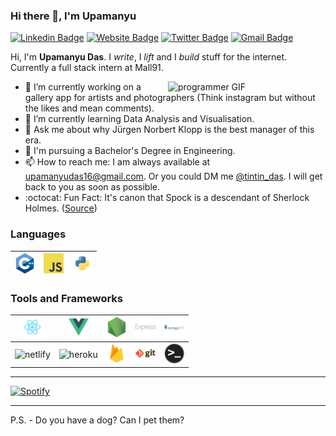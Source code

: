 ### Hi there 👋, I'm Upamanyu

<!--
**tintindas/tintindas** is a ✨ _special_ ✨ repository because its `README.md` (this file) appears on your GitHub profile.

Here are some ideas to get you started:

- 🔭 I’m currently working on ...
- 🌱 I’m currently learning ...
- 👯 I’m looking to collaborate on ...
- 🤔 I’m looking for help with ...
- 💬 Ask me about ...
- 📫 How to reach me: ...
- 😄 Pronouns: ...
- ⚡ Fun fact: ...
-->

[![Linkedin Badge](https://img.shields.io/badge/-Upamanyu_Das-2867b2?style=flat&logo=Linkedin&logoColor=white&link=https://www.linkedin.com/in/upamanyu-das-882a95171/)](https://www.linkedin.com/in/upamanyu-das-882a95171/)
[![Website Badge](https://img.shields.io/badge/-tintindas.io-ff7139?style=flat&logo=Firefox-Browser&logoColor=white&link=https://tintindas.github.io/)](https://tintindas.github.io/)
[![Twitter Badge](https://img.shields.io/badge/-tintin__das-1DA1F2?style=flat&logo=twitter&logoColor=white&link=https://twitter.com/tintin_das/)](https://twitter.com/tintin_das/)
[![Gmail Badge](https://img.shields.io/badge/-upamanyudas16-D14836?style=flat&logo=gmail&logoColor=white&link=mailto:upamanyudas16@gmail.com)](mailto:upamanyudas16@gmail.com)

<!-- [![Medium Badge](https://img.shields.io/badge/-tintin__das-12100E?style=flat&logo=medium&logoColor=white&link=)]() -->

Hi, I'm **Upamanyu Das**. I _write_, I _lift_ and I _build_ stuff for the internet. Currently a full stack intern at Mall91.

<img align='right' alt='programmer GIF' width=50% src='https://media.giphy.com/media/p4NLw3I4U0idi/giphy.gif' />

- 🔭 I’m currently working on a gallery app for artists and photographers (Think instagram but without the likes and mean comments).
- 🌱 I’m currently learning Data Analysis and Visualisation.
- 💬 Ask me about why Jürgen Norbert Klopp is the best manager of this era.
- 💼 I'm pursuing a Bachelor's Degree in Engineering.
- 📫 How to reach me: I am always available at [upamanyudas16@gmail.com](mailto:upamanyudas16@gmail.com). Or you could DM me [@tintin_das](https://twitter.com/tintin_das/). I will get back to you as soon as possible.
- :octocat: Fun Fact: It's canon that Spock is a descendant of Sherlock Holmes. ([Source](https://memory-alpha.fandom.com/wiki/Sherlock_Holmes))

### Languages

| <img alt='c++' width='32px' height='32px' src='https://raw.githubusercontent.com/github/explore/80688e429a7d4ef2fca1e82350fe8e3517d3494d/topics/cpp/cpp.png'/> | <img alt='javascript' width='32px' height='32px' src='https://raw.githubusercontent.com/github/explore/80688e429a7d4ef2fca1e82350fe8e3517d3494d/topics/javascript/javascript.png'/> | <img alt='python' width='32px' height='32px' src='https://raw.githubusercontent.com/github/explore/80688e429a7d4ef2fca1e82350fe8e3517d3494d/topics/python/python.png'/> |
| -------------------------------------------------------------------------------------------------------------------------------------------------------------- | ----------------------------------------------------------------------------------------------------------------------------------------------------------------------------------- | ----------------------------------------------------------------------------------------------------------------------------------------------------------------------- |


### Tools and Frameworks

| <img alt='react' width='32px' height='32px' src='https://raw.githubusercontent.com/github/explore/80688e429a7d4ef2fca1e82350fe8e3517d3494d/topics/react/react.png'/> | <img alt='vue' width='32px' height='32px' src='https://raw.githubusercontent.com/github/explore/80688e429a7d4ef2fca1e82350fe8e3517d3494d/topics/vue/vue.png'/> | <img alt='node' width='32px' height='32px' src='https://raw.githubusercontent.com/github/explore/80688e429a7d4ef2fca1e82350fe8e3517d3494d/topics/nodejs/nodejs.png'/>         | <img alt='express' width='32px' height='32px' src='https://raw.githubusercontent.com/github/explore/80688e429a7d4ef2fca1e82350fe8e3517d3494d/topics/express/express.png'/> | <img alt='mongodb' width='32px' height='32px' src='https://raw.githubusercontent.com/github/explore/80688e429a7d4ef2fca1e82350fe8e3517d3494d/topics/mongodb/mongodb.png'/>         |
| -------------------------------------------------------------------------------------------------------------------------------------------------------------------- | -------------------------------------------------------------------------------------------------------------------------------------------------------------- | ----------------------------------------------------------------------------------------------------------------------------------------------------------------------------- | -------------------------------------------------------------------------------------------------------------------------------------------------------------------------- | ---------------------------------------------------------------------------------------------------------------------------------------------------------------------------------- |
| <img alt='netlify' width='32px' height='32px' src='https://avatars0.githubusercontent.com/u/7892489?s=200&v=4'/>                                                     | <img alt='heroku' width='32px' height='32px' src='https://avatars3.githubusercontent.com/u/23211?s=200&v=4'/>                                                  | <img alt='firebase' width='32px' height='32px' src='https://raw.githubusercontent.com/github/explore/80688e429a7d4ef2fca1e82350fe8e3517d3494d/topics/firebase/firebase.png'/> | <img alt='git' width='32px' height='32px' src='https://raw.githubusercontent.com/github/explore/80688e429a7d4ef2fca1e82350fe8e3517d3494d/topics/git/git.png'/>             | <img alt='terminal/bash' width='32px' height='32px' src='https://raw.githubusercontent.com/github/explore/d92924b1d925bb134e308bd29c9de6c302ed3beb/topics/terminal/terminal.png'/> |

---

[![Spotify](novatorem.tintindas.vercel.app)](https://open.spotify.com/user/upamanyu.das.work) 
 
---

P.S. - Do you have a dog? Can I pet them?
